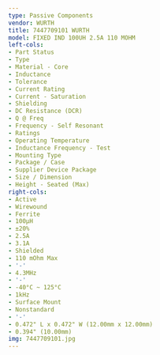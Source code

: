 ```yaml
---
type: Passive Components
vendor: WURTH
title: 7447709101 WURTH
model: FIXED IND 100UH 2.5A 110 MOHM
left-cols:
- Part Status
- Type
- Material - Core
- Inductance
- Tolerance
- Current Rating
- Current - Saturation
- Shielding
- DC Resistance (DCR)
- Q @ Freq
- Frequency - Self Resonant
- Ratings
- Operating Temperature
- Inductance Frequency - Test
- Mounting Type
- Package / Case
- Supplier Device Package
- Size / Dimension
- Height - Seated (Max)
right-cols:
- Active
- Wirewound
- Ferrite
- 100µH
- ±20%
- 2.5A
- 3.1A
- Shielded
- 110 mOhm Max
- '-'
- 4.3MHz
- '-'
- -40°C ~ 125°C
- 1kHz
- Surface Mount
- Nonstandard
- '-'
- 0.472" L x 0.472" W (12.00mm x 12.00mm)
- 0.394" (10.00mm)
img: 7447709101.jpg
---
```

